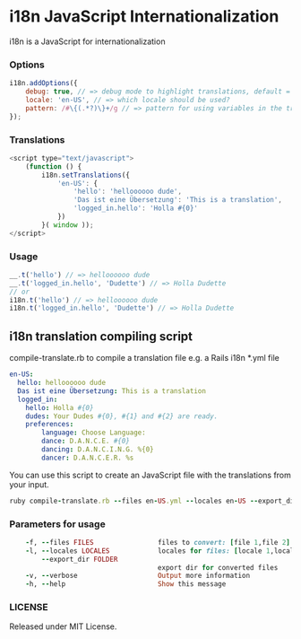 # i18n JavaScript Internationalization

i18n is a JavaScript for internationalization

### Options

```javascript
i18n.addOptions({
    debug: true, // => debug mode to highlight translations, default = false
    locale: 'en-US', // => which locale should be used?
    pattern: /#\{(.*?)\}+/g // => pattern for using variables in the translations e.g. hello #{0} => Hello Dude, default = #{}
});
```

### Translations

```javascript
<script type="text/javascript">
    (function () {
        i18n.setTranslations({
            'en-US': {
                'hello': 'helloooooo dude',
                'Das ist eine Übersetzung': 'This is a translation',
                'logged_in.hello': 'Holla #{0}'
            })
        }( window ));
</script>
```

### Usage

```javascript
__.t('hello') // => helloooooo dude
__.t('logged_in.hello', 'Dudette') // => Holla Dudette
// or
i18n.t('hello') // => helloooooo dude
i18n.t('logged_in.hello', 'Dudette') // => Holla Dudette
```

## i18n translation compiling script 

compile-translate.rb to compile a translation file e.g. a Rails i18n *.yml file

```yml
en-US:
  hello: helloooooo dude
  Das ist eine Übersetzung: This is a translation
  logged_in:
    hello: Holla #{0}
    dudes: Your Dudes #{0}, #{1} and #{2} are ready.
    preferences:
        language: Choose Language:
        dance: D.A.N.C.E. #{0}
        dancing: D.A.N.C.I.N.G. %{0}
        dancer: D.A.N.C.E.R. %s
```

You can use this script to create an JavaScript file with the translations from your input.

```ruby
ruby compile-translate.rb --files en-US.yml --locales en-US --export_dir translations
```

### Parameters for usage

```ruby
    -f, --files FILES                files to convert: [file 1,file 2]
    -l, --locales LOCALES            locales for files: [locale 1,locale 2]
        --export_dir FOLDER
                                     export dir for converted files
    -v, --verbose                    Output more information
    -h, --help                       Show this message
```

### LICENSE
Released under MIT License.